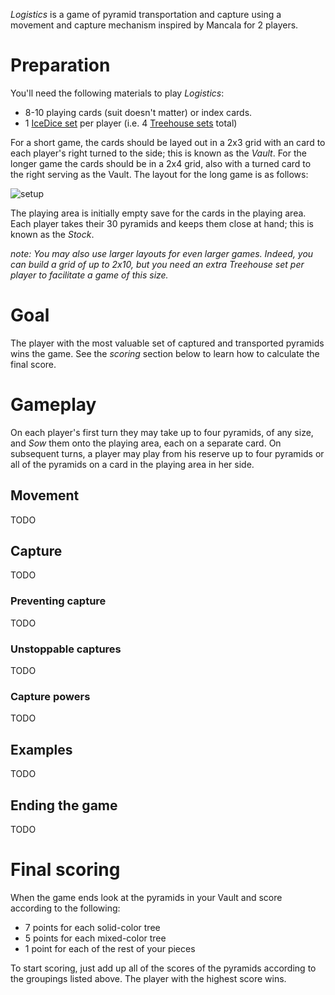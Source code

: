 *Logistics* is a game of pyramid transportation and capture using a  movement and capture mechanism inspired by Mancala for 2 players.

Preparation
===========

You'll need the following materials to play *Logistics*:

 * 8-10 playing cards (suit doesn't matter) or index cards.
 * 1 [IceDice set](http://www.looneylabs.com/games/icedice) per player (i.e. 4 [Treehouse sets](http://www.looneylabs.com/games/treehouse) total)
 
For a short game, the cards should be layed out in a 2x3 grid with an card to each player's right turned to the side; this is known as the *Vault*.  For the longer game the cards should be in a 2x4 grid, also with a turned card to the right serving as the Vault.  The layout for the long game is as follows:

![setup]()

The playing area is initially empty save for the cards in the playing area.  Each player takes their 30 pyramids and keeps them close at hand; this is known as the *Stock*.

*note: You may also use larger layouts for even larger games.  Indeed, you can build a grid of up to 2x10, but you need an extra Treehouse set per player to facilitate a game of this size.*

Goal
====

The player with the most valuable set of captured and transported pyramids wins the game.  See the *scoring* section below to learn how to calculate the final score.

Gameplay
========

On each player's first turn they may take up to four pyramids, of any size, and *Sow* them onto the playing area, each on a separate card.  On subsequent turns, a player may play from his reserve up to four pyramids or all of the pyramids on a card in the playing area in her side.

Movement
--------

TODO

Capture
-------

TODO

### Preventing capture

TODO

### Unstoppable captures

TODO

### Capture powers

TODO

Examples
--------

TODO

Ending the game
---------------

TODO

Final scoring
=============

When the game ends look at the pyramids in your Vault and score according to the following:

* 7 points for each solid-color tree
* 5 points for each mixed-color tree
* 1 point for each of the rest of your pieces

To start scoring, just add up all of the scores of the pyramids according to the groupings listed above.  The player with the highest score wins.

